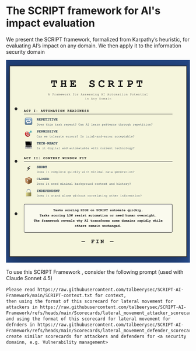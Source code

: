 # The  SCRIPT framework for AI's impact evaluation
We present the SCRIPT framework, formalized from Karpathy’s heuristic, for evaluating AI’s impact on any domain. We then apply it to the information security domain

![The SCRIPT framework](/image/The%20SCRIPT%20framework.png)




To use this SCRIPT Framework , consider the following prompt (used with Claude Sonnet 4.5) 
```
Please read https://raw.githubusercontent.com/talbeerysec/SCRIPT-AI-Framework/main/SCRIPT-context.txt for context,
then using the format of this scorecard for lateral movement for attackers in https://raw.githubusercontent.com/talbeerysec/SCRIPT-AI-Framework/refs/heads/main/Scorecards/lateral_movement_attacker_scorecard.html 
and using the format of this scorecard for lateral movement for defnders in https://raw.githubusercontent.com/talbeerysec/SCRIPT-AI-Framework/refs/heads/main/Scorecards/lateral_movement_defender_scorecard.html 
create similar scorecards for attackers and defenders for <a security domainn, e.g. Vulnerability management>

```
